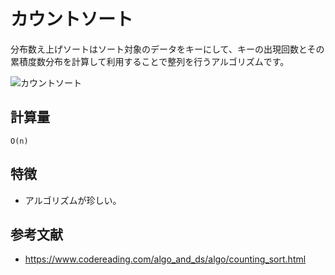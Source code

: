 # カウントソート

分布数え上げソートはソート対象のデータをキーにして、キーの出現回数とその累積度数分布を計算して利用することで整列を行うアルゴリズムです。  

![カウントソート](./img/CountingSort.png)  

## 計算量

```text
O(n)
```

## 特徴

- アルゴリズムが珍しい。

## 参考文献

- <https://www.codereading.com/algo_and_ds/algo/counting_sort.html>
